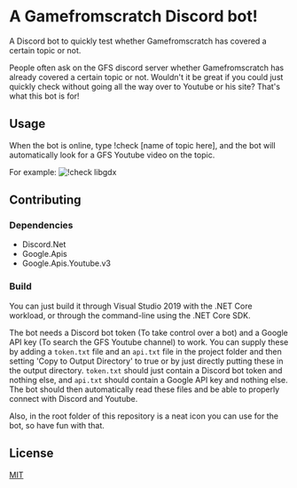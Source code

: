# A Gamefromscratch Discord bot!
A Discord bot to quickly test whether Gamefromscratch has covered a certain topic or not.

People often ask on the GFS discord server whether Gamefromscratch has already covered a certain topic or not. Wouldn't it be great if you could just quickly check without going all the way over to Youtube or his site? That's what this bot is for!

## Usage
When the bot is online, type !check [name of topic here], and the bot will automatically look for a GFS Youtube video on the topic.

For example:
![!check libgdx](https://i.imgur.com/AYpcL8B.png)

## Contributing
### Dependencies
- Discord.Net
- Google.Apis
- Google.Apis.Youtube.v3
### Build
You can just build it through Visual Studio 2019 with the .NET Core workload, or through the command-line using the .NET Core SDK.

The bot needs a Discord bot token (To take control over a bot) and a Google API key (To search the GFS Youtube channel) to work.
You can supply these by adding a `token.txt` file and an `api.txt` file in the project folder and then setting 'Copy to Output Directory' to true or by just directly putting these in the output directory.
`token.txt` should just contain a Discord bot token and nothing else, and `api.txt` should contain a Google API key and nothing else.
The bot should then automatically read these files and be able to properly connect with Discord and Youtube.

Also, in the root folder of this repository is a neat icon you can use for the bot, so have fun with that.

## License
[MIT](https://choosealicense.com/licenses/mit/)